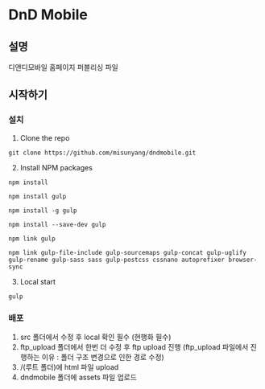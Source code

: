 # DnD Mobile

## 설명

디앤디모바일 홈페이지 퍼블리싱 파일

## 시작하기

### 설치

1. Clone the repo
```
git clone https://github.com/misunyang/dndmobile.git
```
2. Install NPM packages
```
npm install
```
```
npm install gulp
```
```
npm install -g gulp
```
```
npm install --save-dev gulp
```
```
npm link gulp
```
```
npm link gulp-file-include gulp-sourcemaps gulp-concat gulp-uglify gulp-rename gulp-sass sass gulp-postcss cssnano autoprefixer browser-sync
```

3. Local start
```
gulp
```

### 배포
1. src 폴더에서 수정 후 local 확인 필수 (현행화 필수)
2. ftp_upload 폴더에서 한번 더 수정 후 ftp upload 진행 (ftp_upload 파일에서 진행하는 이유 : 폴더 구조 변경으로 인한 경로 수정)
3. /(루트 폴더)에 html 파일 upload
4. dndmobile 폴더에 assets 파일 업로드